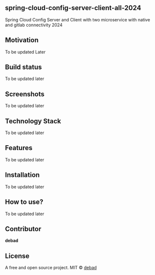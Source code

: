 ## spring-cloud-config-server-client-all-2024
Spring Cloud Config Server and Client with two microservice with native and gitlab connectivity 2024

## Motivation
To be updated Later

## Build status
To be updated later

## Screenshots
To be updated later

## Technology Stack
To be updated later

## Features
To be updated later

## Installation
To be updated later

## How to use?
To be updated later

## Contributor

**debad**

## License
A free and open source project.
MIT © [debad]()